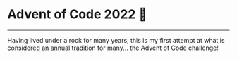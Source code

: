 # Advent of Code 2022 🎄
-----

Having lived under a rock for many years, this is my first attempt at what is considered an annual tradition for many... the Advent of Code challenge!

